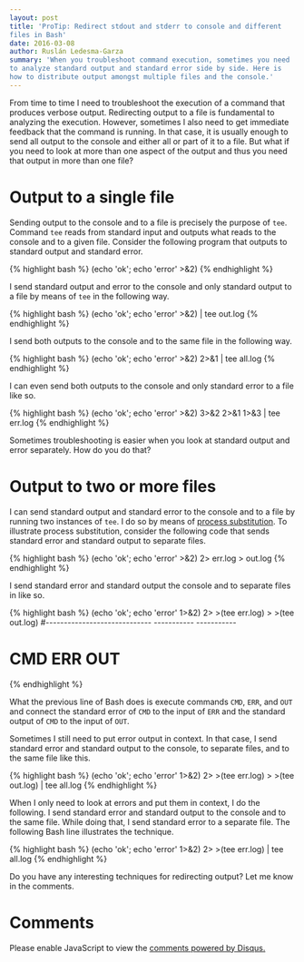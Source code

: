 ```yaml
---
layout: post
title: 'ProTip: Redirect stdout and stderr to console and different
files in Bash'
date: 2016-03-08
author: Ruslán Ledesma-Garza 
summary: 'When you troubleshoot command execution, sometimes you need
to analyze standard output and standard error side by side. Here is
how to distribute output amongst multiple files and the console.'
---
```


From time to time I need to troubleshoot the execution of a command
that produces verbose output.
Redirecting output to a file is fundamental to analyzing the
execution.
However, sometimes I also need to get immediate feedback that the
command is running.
In that case, it is usually enough to send all output to the console
and either all or part of it to a file.
But what if you need to look at more than one aspect of the output and
thus you need that output in more than one file?

# Output to a single file

Sending output to the console and to a file is precisely the purpose
of `tee`.
Command `tee` reads from standard input and outputs what reads to
the console and to a given file.
Consider the following program that outputs to standard output and
standard error.

{% highlight bash %}
(echo 'ok'; echo 'error' >&2)
{% endhighlight %}

I send standard output and error to the console and only standard
output to a file by means of `tee` in the following way.

{% highlight bash %}
(echo 'ok'; echo 'error' >&2) | tee out.log
{% endhighlight %}

I send both outputs to the console and to the same file in the
following way. 

{% highlight bash %}
(echo 'ok'; echo 'error' >&2) 2>&1 | tee all.log
{% endhighlight %}

I can even send both outputs to the console and only standard error to
a file like so.

{% highlight bash %}
(echo 'ok'; echo 'error' >&2) 3>&2 2>&1 1>&3 | tee err.log
{% endhighlight %}

Sometimes troubleshooting is easier when you look at standard output
and error separately. How do you do that?

# Output to two or more files

I can send standard output and standard error to the console and to a
file by running two instances of `tee`.
I do so by means of [process
substitution](https://www.gnu.org/software/bash/manual/bashref.html#Process-Substitution).
To illustrate process substitution, consider the following code that
sends standard error and standard output to separate files.

{% highlight bash %}
(echo 'ok'; echo 'error' >&2)  2> err.log > out.log
{% endhighlight %}

I send standard error and standard output the console and to separate
files in like so.

{% highlight bash %}
 (echo 'ok'; echo 'error' 1>&2) 2> >(tee err.log) > >(tee out.log)
#-----------------------------       -----------      -----------
#            CMD                         ERR              OUT
{% endhighlight %}

What the previous line of Bash does is execute commands `CMD`, `ERR`,
and `OUT` and connect the standard error of `CMD` to the input of `ERR`
and the standard output of `CMD` to the input of `OUT`.

Sometimes I still need to put error output in context.
In that case, I send standard error and standard output to the
console, to separate files, and to the same file like this.

{% highlight bash %}
(echo 'ok'; echo 'error' 1>&2) 2> >(tee err.log) > >(tee out.log) | tee all.log
{% endhighlight %}

When I only need to look at errors and put them in context, I do the
following.
I send standard error and standard output to the console and to the
same file.
While doing that, I send standard error to a separate file.
The following Bash line illustrates the technique.

{% highlight bash %}
(echo 'ok'; echo 'error' 1>&2) 2> >(tee err.log) | tee all.log
{% endhighlight %}

Do you have any interesting techniques for redirecting output? Let me
know in the comments.

# Comments

<div id="disqus_thread"></div>
<script>
    /**
     *  RECOMMENDED CONFIGURATION VARIABLES: EDIT AND UNCOMMENT THE SECTION BELOW TO INSERT DYNAMIC VALUES FROM YOUR PLATFORM OR CMS.
     *  LEARN WHY DEFINING THESE VARIABLES IS IMPORTANT: https://disqus.com/admin/universalcode/#configuration-variables
     */
    /*
    var disqus_config = function () {
        this.page.url = 'http://mrrusof.github.io/2016/03/08/protip-redirect-stdout-stderr-separate-files.html';  // Replace PAGE_URL with your page's canonical URL variable
        this.page.identifier = 2016-03-08-protip-redirect-stdout-stderr-separate-files; // Replace PAGE_IDENTIFIER with your page's unique identifier variable
    };
    */
    (function() {  // DON'T EDIT BELOW THIS LINE
        var d = document, s = d.createElement('script');

        s.src = '//mrrusof.disqus.com/embed.js';

        s.setAttribute('data-timestamp', +new Date());
        (d.head || d.body).appendChild(s);
    })();
</script>
<noscript>Please enable JavaScript to view the <a
        href="https://disqus.com/?ref_noscript"
        rel="nofollow">comments powered by Disqus.</a></noscript>



